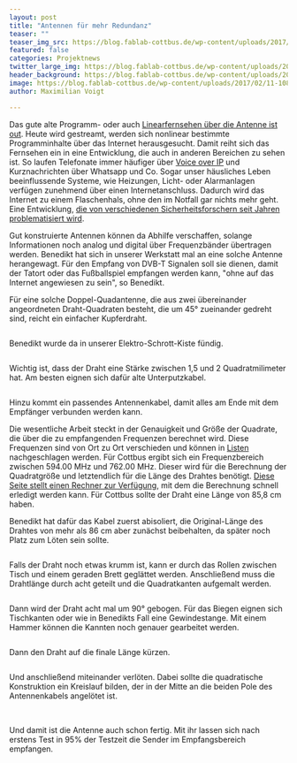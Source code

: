 ```yaml
---
layout: post
title: "Antennen für mehr Redundanz"
teaser: ""
teaser_img_src: https://blog.fablab-cottbus.de/wp-content/uploads/2017/02/11-1080x675.jpg
featured: false
categories: Projektnews
twitter_large_img: https://blog.fablab-cottbus.de/wp-content/uploads/2017/02/11-1080x675.jpg
header_background: https://blog.fablab-cottbus.de/wp-content/uploads/2017/02/11-1080x675.jpg
image: https://blog.fablab-cottbus.de/wp-content/uploads/2017/02/11-1080x675.jpg
author: Maximilian Voigt

---
```

<p>Das gute alte Programm- oder auch <a href="https://www.bitkom.org/Presse/Presseinformation/Videostreaming-verdraengt-nach-und-nach-klassisches-TV.html" target="_blank">Linearfernsehen über die Antenne ist out</a>. 
Heute wird gestreamt, werden sich nonlinear bestimmte Programminhalte über das Internet herausgesucht. 
Damit reiht sich das Fernsehen ein in eine Entwicklung, die auch in anderen Bereichen zu sehen ist.
 So laufen Telefonate immer häufiger über
 <a href="https://en.wikipedia.org/wiki/Voice_over_IP" target="_blank">Voice over IP</a> und Kurznachrichten über 
Whatsapp und Co. Sogar unser häusliches Leben beeinflussende Systeme, wie Heizungen, Licht- oder Alarmanlagen verfügen zunehmend
über einen Internetanschluss. Dadurch wird das Internet zu einem Flaschenhals, ohne den im Notfall gar nichts mehr geht.
 Eine Entwicklung, <a href="https://www1.wdr.de/radio/wdr5/sendungen/tagesgespraech/tg-neunundzwanzigster-november-100~_compage-2.html" target="_blank">die von verschiedenen Sicherheitsforschern seit Jahren problematisiert wird</a>.</p>
<p>Gut konstruierte Antennen können da Abhilfe verschaffen, solange Informationen noch analog und digital über Frequenzbänder übertragen werden. Benedikt hat 
sich in unserer Werkstatt mal an eine solche Antenne herangewagt. Für den Empfang von DVB-T Signalen soll sie dienen, 
damit der Tatort oder das Fußballspiel empfangen werden kann, "ohne auf das Internet angewiesen zu sein", so Benedikt.</p>
<p>Für eine solche Doppel-Quadantenne, die aus zwei übereinander angeordneten Draht-Quadraten besteht, die um 45° zueinander gedreht sind, reicht ein einfacher Kupferdraht.</p> 
<p style="text-align:center"><img src="https://blog.fablab-cottbus.de/wp-content/uploads/2017/02/11-300x199.jpg" alt=""  align="center">
<p>Benedikt wurde da in unserer Elektro-Schrott-Kiste fündig.</p>
<p style="text-align:center"><img src="https://blog.fablab-cottbus.de/wp-content/uploads/2017/02/1-300x199.jpg" alt="" align="center">
<p>Wichtig ist, dass der Draht eine Stärke zwischen 1,5 und 2 Quadratmilimeter hat.
 Am besten eignen sich dafür alte Unterputzkabel.</p> 
<p style="text-align:center"><img src="https://blog.fablab-cottbus.de/wp-content/uploads/2017/02/2-300x199.jpg" alt=""  align="center">
<p>Hinzu kommt ein passendes Antennenkabel, damit alles am Ende mit dem Empfänger verbunden werden kann.</p>
<p>Die wesentliche Arbeit steckt in der Genauigkeit und Größe der Quadrate, die über die zu empfangenden Frequenzen berechnet wird. 
Diese Frequenzen sind von Ort zu Ort verschieden und können in
 <a href="https://www.ueberallfernsehen.de/dvbtdownloads127.pdf" target="_blank">Listen </a>nachgeschlagen werden. 
Für Cottbus ergibt sich ein Frequenzbereich zwischen 594.00 MHz und 762.00 MHz. Dieser wird für die Berechnung der Quadratgröße
 und letztendlich für die Länge des Drahtes benötigt. <a href="https://www.cnet.de/41001557/die-beste-eigenbau-dvb-t-antenne-doppelquad-fuer-5-euro-basteln/3/"
 target="_blank">Diese Seite stellt einen Rechner zur Verfügung</a>, mit dem die Berechnung schnell erledigt werden kann.
 Für Cottbus sollte der Draht eine Länge von 85,8 cm haben.</p>
<p>Benedikt hat dafür das Kabel zuerst abisoliert, die Original-Länge des Drahtes von mehr als 86 cm aber zunächst beibehalten, 
da später noch Platz zum Löten sein sollte.</p>
<p style="text-align:center"><img src="https://blog.fablab-cottbus.de/wp-content/uploads/2017/02/3-300x199.jpg" alt=""  align="center">
<p>Falls der Draht noch etwas krumm ist, kann er durch das Rollen zwischen Tisch und einem geraden Brett geglättet werden. 
Anschließend muss die Drahtlänge durch acht geteilt und die Quadratkanten aufgemalt werden.</p>
<p style="text-align:center"><img src="https://blog.fablab-cottbus.de/wp-content/uploads/2017/02/4-300x199.jpg" alt="" calign="center">
<p>Dann wird der Draht acht mal um 90° gebogen. Für das Biegen eignen sich Tischkanten oder wie in Benedikts Fall
 eine Gewindestange. Mit einem Hammer können die Kannten noch genauer gearbeitet werden.</p> 
<p style="text-align:center"><img src="https://blog.fablab-cottbus.de/wp-content/uploads/2017/02/5-300x199.jpg" alt="" align="center">
<p>Dann den Draht auf die finale Länge kürzen.</p>
<p style="text-align:center"><img src="https://blog.fablab-cottbus.de/wp-content/uploads/2017/02/6-300x199.jpg" alt=""  align="center">
<p>Und anschließend miteinander verlöten. Dabei sollte die quadratische Konstruktion ein Kreislauf bilden, der 
in der Mitte an die beiden Pole des Antennenkabels angelötet ist. </p>
<img src="https://blog.fablab-cottbus.de/wp-content/uploads/2017/02/8-300x199.jpg" alt=""  align="center">
<img src="https://blog.fablab-cottbus.de/wp-content/uploads/2017/02/9-300x199.jpg" alt=""  align="center">
<p>Und damit ist die Antenne auch schon fertig. Mit ihr lassen sich nach erstens Test in 95% der Testzeit die Sender 
im Empfangsbereich empfangen.</p> 
<p style="text-align:center"><img src="https://blog.fablab-cottbus.de/wp-content/uploads/2017/02/10-300x199.jpg" alt="" align="center"></p>

